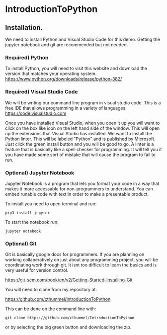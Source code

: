 # IntroductionToPython

## Installation.

We need to install Python and Visual Studio Code for this demo. Getting the jupyter notebook and git are recommended but not needed.

### Required) Python
To install Python, you will need to visit this website and download the version that matches your operating system.
https://www.python.org/downloads/release/python-382/

### Required) Visual Studio Code
We will be writing our command line program in visual studio code. This is a free IDE that allows programming in a variety of languages. 
https://code.visualstudio.com

Once you have installed Visual Studio, when you open it up you will want to click on the box like icon on the left hand side of the window. This will open up the extensions that Visual Studio has installed. We want to install the Python linter. This will be labeled "Python" and is published by Microsoft. Just click the green install button and you will be good to go. A linter is a feature that is basically like a spell checker for programming. It will tell you if you have made some sort of mistake that will cause the program to fail to run. 

### Optional) Jupyter Notebook
Jupyter Notebook is a program that lets you format your code in a way that makes it more accessable for non-programmers to understand. You can embed runable code with text in order to make a presentable product.

To install you need to open terminal and run:

```pip3 install jupyter```

To start the notebook run:

```jupyter notebook```

### Optional) Git
Git is basically google docs for programmers. If you are planning on working collaberatively on just about any programming project, you will be coordinating work through git. It isnt too difficult to learn the basics and is very useful for version control.

https://git-scm.com/book/en/v2/Getting-Started-Installing-Git

You will need to clone from my repository at:

https://github.com/cthummel/IntroductionToPython

This can be done on the command line with:

```git clone https://github.com/cthummel/IntroductionToPython```

or by selecting the big green button and downloading the zip.
